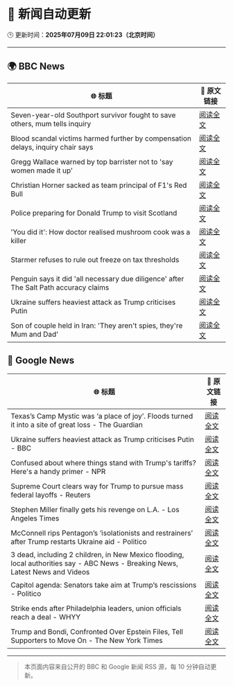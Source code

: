 # 🧠 新闻自动更新

🕒 更新时间：**2025年07月09日 22:01:23（北京时间）**

---

## 🌍 BBC News

| 🌐 标题 | 🔗 原文链接 |
|--------|-------------|
| Seven-year-old Southport survivor fought to save others, mum tells inquiry | [阅读全文](https://www.bbc.com/news/articles/ce83r3jjzjeo) |
| Blood scandal victims harmed further by compensation delays, inquiry chair says | [阅读全文](https://www.bbc.com/news/articles/cd78zgj0wwdo) |
| Gregg Wallace warned by top barrister not to 'say women made it up' | [阅读全文](https://www.bbc.com/news/articles/ckg5knz7ve6o) |
| Christian Horner sacked as team principal of F1's Red Bull | [阅读全文](https://www.bbc.com/sport/formula1/articles/cn5k6y1xyl3o) |
| Police preparing for Donald Trump to visit Scotland | [阅读全文](https://www.bbc.com/news/articles/cm20xvgmd8yo) |
| 'You did it': How doctor realised mushroom cook was a killer | [阅读全文](https://www.bbc.com/news/articles/c74zwevy181o) |
| Starmer refuses to rule out freeze on tax thresholds | [阅读全文](https://www.bbc.com/news/articles/cvg1p1pwxn6o) |
| Penguin says it did 'all necessary due diligence' after The Salt Path accuracy claims | [阅读全文](https://www.bbc.com/news/articles/c89eqpk9pjvo) |
| Ukraine suffers heaviest attack as Trump criticises Putin | [阅读全文](https://www.bbc.com/news/articles/c2k19q4j07zo) |
| Son of couple held in Iran: 'They aren't spies, they're Mum and Dad' | [阅读全文](https://www.bbc.com/news/articles/cp867vdxe70o) |

## 📰 Google News

| 🌐 标题 | 🔗 原文链接 |
|--------|-------------|
| Texas’s Camp Mystic was ‘a place of joy’. Floods turned it into a site of great loss - The Guardian | [阅读全文](https://news.google.com/rss/articles/CBMigwFBVV95cUxPZ3JOVkVLME9xZTZ4VTk3dmdNbjVYTXp3bUxqclVFMEh6dGQwNlBLbnpsX3Q0SHVyY0ZHV0F4U3lueFdwektRRWlEdWdxR2tNZW5rUlJtQWVVZ1VyYW9TLUhYcHFWNVhCWmZFTnNya1djUWY4MHhqNERHTzRCWlh5eFpLaw?oc=5) |
| Ukraine suffers heaviest attack as Trump criticises Putin - BBC | [阅读全文](https://news.google.com/rss/articles/CBMiWkFVX3lxTE5SZUJOTkhiNFVuZ1FXNUExeG02ZTVoT1lUa2FQOFNBTXYwX3hubkUyTVJzanpMZUV0Nm5yWUI5VmtMekNTSGJSV255ZThvaUNGdkFQWlNVX3VJd9IBX0FVX3lxTFBTc0FUM20wQUFpM2dYajJpVnVIenhpaDZTNDBSY0d4WEdqTTE0WWR1N2VWNGF3UFdzNktUMTFHamkySUw2SnZEeFA5MlZRVk5BLV9RSXBucjRUV29BWkQw?oc=5) |
| Confused about where things stand with Trump's tariffs? Here's a handy primer - NPR | [阅读全文](https://news.google.com/rss/articles/CBMihgFBVV95cUxPemhMNkhrV1FYY2YzVk9XeXRBTmtwQTlrcG1MbXhkY3AtNHc3Z0ltbDhaSXZYTjlkekFGb3ZpSDF3WGxuSVJXZ3lyRUNKUlYtbkNRNm9qWWZOR1BJSmVhUEhYWlg5aTBCdHZRSmViZTBpaURpcE9TVC1GR2VWZ05qN0g1cTMzUQ?oc=5) |
| Supreme Court clears way for Trump to pursue mass federal layoffs - Reuters | [阅读全文](https://news.google.com/rss/articles/CBMivwFBVV95cUxQWnV0SFNRUERZMlBqT1dtb0ltZVdESVM4cUROeUVXSkxJVlhFR1drMEtUX3JFZldIaFpUZW5XVDZRRWNES3Q1VHpUcG90bnZjU2ZnWC1UbjB5ZDJrdWhGdmY3UGlMaVRiazM4SEVSODBLMWpmLW5hbUctU2F4bmxaWmdVcThoMG5FX2MxUURfVU9HSnZRT3pLUmJfWVZ4OFhDSHVnSmQ1SFdvV1VDTlNhRzgtZVVIcHVPX3hQTVo3QQ?oc=5) |
| Stephen Miller finally gets his revenge on L.A. - Los Angeles Times | [阅读全文](https://news.google.com/rss/articles/CBMinwFBVV95cUxNd3Fmc3RkTTRzOE9wSDQyQTMyY1o3M01RQXFPb3hzOTVQZklJSU9BblVIT3Y1NkFmZ2hXQnNWdTB5R01meERfWV9YUHV4TnE3YjRlQUM4dlp1cDlWV0ZTU09vZWhUMlVXdFFLZy1rckR5d0RuX2RLd3dQWmdkaGdOVjZsbFhkeFc2eDNCbC1GWnMxY0ROYlpSb2NMcWk3ZXM?oc=5) |
| McConnell rips Pentagon’s ‘isolationists and restrainers’ after Trump restarts Ukraine aid - Politico | [阅读全文](https://news.google.com/rss/articles/CBMipgFBVV95cUxPZXE0LWJ2ZTJtUHo1ei1sa2g2SHBOY21RWGNiR2dNTElSNUw2NWFkQlp1QmdBQ0NvQ0x1aFM2ckEyZklUVlBURzJES205SVFyU2xQWlphYkVzeHNDWjE0MlpsNDhvbUVmc2tmeWR4SUhIcGhzaDQ1aHdTV1NzNmh2NkQ5RDF5VzJMcU9xbGxYdS12cUJGb3VPYU5CLW9vWmh6U0hrZzJn?oc=5) |
| 3 dead, including 2 children, in New Mexico flooding, local authorities say - ABC News - Breaking News, Latest News and Videos | [阅读全文](https://news.google.com/rss/articles/CBMiiwFBVV95cUxNODVOaU1HWEN6YkkxX3hLSDNlTU9UZktsdUJOWDVyT245a3Y4Q21NUy1USUE5OHNMQjdtX0JvUDBfNE1EU2VfUnhRYlZ2SUtWOVhhcFdJZGhSazl3eU8xa2xSaHBxakxWek1vdVBTTnZwOThvS0trMWZyTkdzdldnUHVQX2ZZOFlGbHZJ0gGQAUFVX3lxTE1zV3B1TDE5RDNZSVMxMEptZTNEVkpyRGE1VmJJbFlKS0tVenVhRVBMRVhwNnJ2WjhEWHJhUWFlQlRST2IzS2Z4dk5XSHM3WVY4QXhmeS1weW1UWVlXcmJVS2ZaWXplWHJvT1hJZ1RmSmxmWlNDazZaamJKb3FnUHZKZUw5TmE4NlhRNWh1NEtyeA?oc=5) |
| Capitol agenda: Senators take aim at Trump’s rescissions - Politico | [阅读全文](https://news.google.com/rss/articles/CBMi1gFBVV95cUxOR3hoODB5MlVfVklCZ0RlMmtGeW90NXZyV3Jna19kbUZaUFd4aUNlVkhjanM1bTZKcDR6MnRaRmxqdjdlT2RIWE9vSjF0SjRoSVpOREVuU0M4SGEzWHNEbUxoRVZTZXZ0dUY0bVI3MmRpR3hsQmplOHlnWk5WWGxCQmlGQzdWZE9IVVl4RnhuY0ctTUNuc3BQZnpBWXRaTmpRVGRBOEdYWkVrWTN2T2FoSVAwcTN2RjVQaU5HM2lnaldyWnpQZ0JPenYwUVdoTWZkOUFjLTRn?oc=5) |
| Strike ends after Philadelphia leaders, union officials reach a deal - WHYY | [阅读全文](https://news.google.com/rss/articles/CBMif0FVX3lxTE51OW5JQTNXd1luTDQtSUJsMEZGdWhjWUFucjdSenlOSmh3ME9TYW02aUx2MjlXSy1wOXZOdVc5RXZaS1N5YldJT1NFeV9razFxbU1BeEQtR1BxcjBEdTdKXzB0QlhvME9MOTdOdVRYcDJ0eTBaaV9IM1MwTmYwY00?oc=5) |
| Trump and Bondi, Confronted Over Epstein Files, Tell Supporters to Move On - The New York Times | [阅读全文](https://news.google.com/rss/articles/CBMic0FVX3lxTE1PLVpXZlF4NU5rU04taFhXdXkzV0ZlbFBHNzFWSlAwTkZkYVFXa21mXy1zR1JjM3VRdC1keUM3MnEyeTdiWURlUVBGamJYaGp1dFZsaXF2ZTF3Z0huTWJXb1hpWGdvaVpweXFtVnB2OHMyb0U?oc=5) |

---
> 本页面内容来自公开的 BBC 和 Google 新闻 RSS 源，每 10 分钟自动更新。